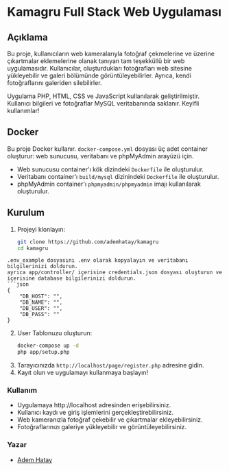# Kamagru Full Stack Web Uygulaması

## Açıklama

Bu proje, kullanıcıların web kameralarıyla fotoğraf çekmelerine ve üzerine çıkartmalar eklemelerine olanak tanıyan tam teşekküllü bir web uygulamasıdır. Kullanıcılar, oluşturdukları fotoğrafları web sitesine yükleyebilir ve galeri bölümünde görüntüleyebilirler. Ayrıca, kendi fotoğraflarını galeriden silebilirler.

Uygulama PHP, HTML, CSS ve JavaScript kullanılarak geliştirilmiştir. Kullanıcı bilgileri ve fotoğraflar MySQL veritabanında saklanır. Keyifli kullanımlar!

## Docker

Bu proje Docker kullanır. `docker-compose.yml` dosyası üç adet container oluşturur: web sunucusu, veritabanı ve phpMyAdmin arayüzü için. 

* Web sunucusu container'ı kök dizindeki `Dockerfile` ile oluşturulur.
* Veritabanı container'ı `build/mysql` dizinindeki `Dockerfile` ile oluşturulur.
* phpMyAdmin container'ı `phpmyadmin/phpmyadmin` imajı kullanılarak oluşturulur.

## Kurulum

1. Projeyi klonlayın:
   ```bash
   git clone https://github.com/ademhatay/kamagru
   cd kamagru
```
.env_example dosyasını .env olarak kopyalayın ve veritabanı bilgilerinizi doldurun.
ayrıca app/controller/ içerisine credentials.json dosyası oluşturun ve içerisine database bilgilerinizi doldurun.
```json
{
    "DB_HOST": "",
    "DB_NAME": "",
    "DB_USER": "",
    "DB_PASS": ""
}
```
2. User Tablonuzu oluşturun:
   ```bash
   docker-compose up -d
   php app/setup.php
   ```
3. Tarayıcınızda `http://localhost/page/register.php` adresine gidin.
4. Kayıt olun ve uygulamayı kullanmaya başlayın!

### Kullanım
- Uygulamaya http://localhost adresinden erişebilirsiniz.
- Kullanıcı kaydı ve giriş işlemlerini gerçekleştirebilirsiniz.
- Web kameranızla fotoğraf çekebilir ve çıkartmalar ekleyebilirsiniz.
- Fotoğraflarınızı galeriye yükleyebilir ve görüntüleyebilirsiniz.

### Yazar
- [Adem Hatay](https://ademhtay.com)